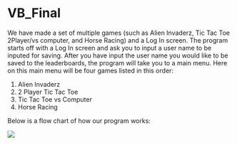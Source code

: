 # VB_Final
We have made a set of multiple games (such as Alien Invaderz, Tic Tac Toe 2Player/vs computer, and Horse Racing) and a Log In screen.
The program starts off with a Log In screen and ask  you to input a user name to be inputed for saving.
After you have input the user name you would like to be saved to the leaderboards, the program will take you to a main menu.
Here on this main menu will be four games listed in this order:
1. Alien Invaderz
2. 2 Player Tic Tac Toe
3. Tic Tac Toe vs Computer
4. Horse Racing

Below is a flow chart of how our program works:

<img src="VBFINAL.html">
